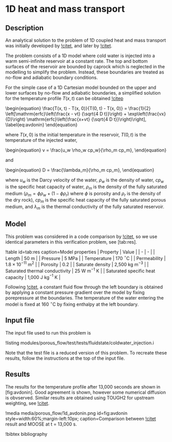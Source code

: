 # 1D heat and mass transport

## Description

An analytical solution to the problem of 1D coupled heat and mass transport was initially
developed by [!citet](avdonin1964), and later by [!citet](ross1982).

The problem consists of a 1D model where cold water is injected into a warm semi-infinite reservoir
at a constant rate. The top and bottom surfaces of the reservoir are bounded by caprock which is
neglected in the modelling to simplify the problem. Instead, these boundaries are treated as no-flow
and adiabatic boundary conditions.

For the simple case of a 1D Cartesian model bounded on the upper and lower surfaces by no-flow
and adiabatic boundaries, a simplified solution for the temperature profile $T(x, t)$ can be obtained
[!citep](updegraff1989)

\begin{equation}
\frac{T(x, t) - T(x, 0)}{T(0, t) - T(x, 0)} = \frac{1}{2} \left[\mathrm{erfc}\left(\frac{x - vt}
  {\sqrt{4 D t}}\right) + \exp\left(\frac{vx}{D}\right) \mathrm{erfc}\left(\frac{x+vt}
  {\sqrt{4 D t}}\right)\right],
\label{eq:avdonin}
\end{equation}

where $T(x, 0)$ is the initial temperature in the reservoir, $T(0, t)$ is the temperature of the injected
water,

\begin{equation}
v = \frac{u_w \rho_w cp_w}{\rho_m cp_m},
\end{equation}

and

\begin{equation}
D = \frac{\lambda_m}{\rho_m cp_m},
\end{equation}

where $u_w$ is the Darcy velocity of the water, $\rho_w$ is the density of water, $cp_w$ is the specific
heat capacity of water, $\rho_m$ is the density of the fully saturated medium ($\rho_m = \phi \rho_w + (1 - \phi \rho_r)$ where $\phi$ is porosity and $\rho_r$ is the density of the dry rock), $cp_m$ is the specific
heat capacity of the fully saturated porous medium, and $\lambda_m$ is the thermal conductivity of the fully
saturated reservoir.

## Model

This problem was considered in a code comparison by [!citet](updegraff1989), so we use identical parameters
in this verification problem, see [tab:res].

!table id=tab:res caption=Model properties
| Property |  Value |
| - | - |
| Length | 50 m |
| Pressure | 5 MPa |
| Temperature | 170 $^{\circ}$C |
| Permeability | $1.8 \times 10^{-11}$ m$^2$ |
| Porosity | 0.2 |
| Saturate density | 2,500 kg m$^{-3}$ |
| Saturated thermal conductivity | 25 W m$^{-1}$ K |
| Saturated specific heat capacity | 1,000 J kg$^{-1}$ K |

Following [!citet](updegraff1989), a constant fluid flow through the left boundary is obtained by
applying a constant pressure gradient over the model by fixing porepressure at the boundaries. The
temperature of the water entering the model is fixed at 160 $^{\circ}$C by fixing enthalpy at the
left boundary.

## Input file

The input file used to run this problem is

!listing modules/porous_flow/test/tests/fluidstate/coldwater_injection.i

Note that the test file is a reduced version of this problem. To recreate these results, follow the
instructions at the top of the input file.

## Results

The results for the temperature profile after 13,000 seconds are shown in [fig:avdonin]. Good agreement is
shown, however some numerical diffusion is obvserved. Similar results are obtained using TOUGH2 for upstream
weighting, see [!citet](moridis1992).

!media media/porous_flow/1d_avdonin.png
       id=fig:avdonin
       style=width:60%;margin-left:10px;
       caption=Comparison between [!citet](avdonin1964) result and MOOSE at t = 13,000 s.

!bibtex bibliography
